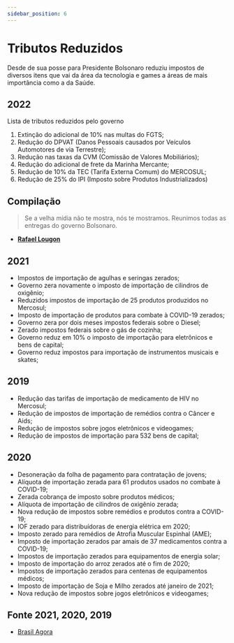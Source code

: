```yaml
---
sidebar_position: 6
---
```

# Tributos Reduzidos 

Desde de sua posse para Presidente Bolsonaro reduziu impostos de diversos itens que vai da área da tecnologia e games a áreas de mais importância como a da Saúde.

## 2022

Lista de tributos reduzidos pelo governo
 
 1. Extinção do adicional de 10% nas multas do FGTS;
 2. Redução do DPVAT (Danos Pessoais causados por Veículos Automotores de via Terrestre); 
 3. Redução nas taxas da CVM (Comissão de Valores Mobiliários); 
 4. Redução do adicional de frete da Marinha Mercante; 
 5. Redução de 10% da TEC (Tarifa Externa Comum) do MERCOSUL;
 6. Redução de 25% do IPI (Imposto sobre Produtos Industrializados)

## Compilação

> Se a velha mídia não te mostra, nós te mostramos. Reunimos todas as entregas do governo Bolsonaro.

 - [**Rafael Lougon**](https://www.entregasdogoverno.com/2022/02/lista-de-tributos-reduzidos-pelo.html)

## 2021

 - Impostos de importação de agulhas e seringas zerados;
 - Governo zera novamente o imposto de importação de cilindros de oxigênio;
 - Reduzidos impostos de importação de 25 produtos produzidos no Mercosul;
 - Imposto de importação de produtos para combate à COVID-19 zerados;
 - Governo zera por dois meses impostos federais sobre o Diesel;
 - Zerado impostos federais sobre o gás de cozinha;
 - Governo reduz em 10% o imposto de importação para eletrônicos e bens de capital;
 - Governo reduz impostos para importação de instrumentos musicais e skates;

## 2019
 - Redução das tarifas de importação de medicamento de HIV no Mercosul;
 - Redução de impostos de importação de remédios contra o Câncer e Aids;
 - Redução de impostos sobre jogos eletrônicos e videogames;
 - Redução de impostos de importação para 532 bens de capital;

## 2020

 - Desoneração da folha de pagamento para contratação de jovens;
 - Alíquota de importação zerada para 61 produtos usados no combate à COVID-19;
 - Zerada cobrança de imposto sobre produtos médicos;
 - Alíquota de importação de cilindros de oxigênio zerada;
 - Nova redução de impostos sobre remédios e produtos contra a COVID-19;
 - IOF zerado para distribuídoras de energia elétrica em 2020;
 - Imposto zerado para remédios de Atrofia Muscular Espinhal (AME);
 - Imposto de importação zerados par amais de 37 medicamentos contra a COVID-19;
 - Impostos de importação zerados para equipamentos de energia solar;
 - Imposto de importação do arroz zerados até o fim de 2020;
 - Impostos de importação zerados para centenas de equipamentos médicos;
 - Imposto de importação de Soja e Milho zerados até janeiro de 2021;
 - Nova redução de impostos sobre jogos eletrônicos e videogames;

## Fonte 2021, 2020, 2019

 - [Brasil Agora](https://brasilagora.net.br/saiba-todos-os-impostos-reduzidos-ou-zerados-pelo-governo-bolsonaro/)